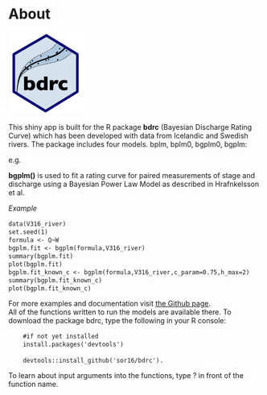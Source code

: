 # About

<img src="www/logo.png" width="150">


This shiny app is built for the R package **bdrc** (Bayesian Discharge Rating Curve) which has been developed with data from Icelandic and Swedish rivers. The package includes four models. bplm, bplm0, bgplm0, bgplm:

e.g.
   
**bgplm()** is used to fit a rating curve for paired measurements of stage and discharge using a Bayesian Power Law Model as described in Hrafnkelsson et al.


_Example_
```{r,eval=FALSE}
data(V316_river)
set.seed(1)
formula <- Q~W
bgplm.fit <- bgplm(formula,V316_river)
summary(bgplm.fit)
plot(bgplm.fit)
bgplm.fit_known_c <- bgplm(formula,V316_river,c_param=0.75,h_max=2)
summary(bgplm.fit_known_c)
plot(bgplm.fit_known_c)
```

For more examples and documentation visit [the Github page](https://github.com/sor16/bdrc).   
All of the functions written to run the models are available there.
To download the package bdrc, type the following in your R console:           

```{r,eval=FALSE}
    #if not yet installed
    install.packages('devtools')

    devtools::install_github('sor16/bdrc'). 
```
          
To learn about input arguments into the functions, type ? in front of the function name.